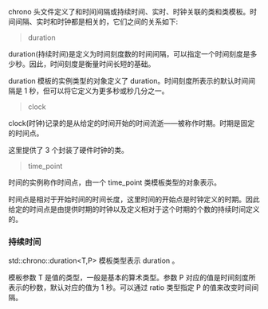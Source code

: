 
chrono 头文件定义了和时间间隔或持续时间、实时、时钟关联的类和类模板。时间间隔、实时和时钟都是相关的，它们之间的关系如下:

> duration

duration(持续时间)是定义为时间刻度数的时间间隔，可以指定一个时间刻度是多少秒。因此，时间刻度是衡量时间长短的基础。

duration 模板的实例类型的对象定义了 duration。时间刻度所表示的默认时间间隔是 1 秒，但可以将它定义为更多秒或秒几分之一。

> clock

clock(时钟)记录的是从给定的时间开始的时间流逝——被称作时期。时期是固定的时间点。

这里提供了 3 个封装了硬件时钟的类。

> time_point

时间的实例称作时间点，由一个 time_point 类模板类型的对象表示。

时间点是相对于开始时间的时间长度，这里时间的开始点是时钟定义的时期。因此给定的时间点是由提供时期的时钟以及定义相对于这个时期的个数的持续时间定义的。


### 持续时间

std::chrono::duration<T,P> 模板类型表示 duration 。

模板参数 T 是值的类型，一般是基本的算术类型。参数 P 对应的值是时间刻度所表示的秒数，默认对应的值为 1 秒。可以通过 ratio 类型指定 P 的值来改变时间间隔。



